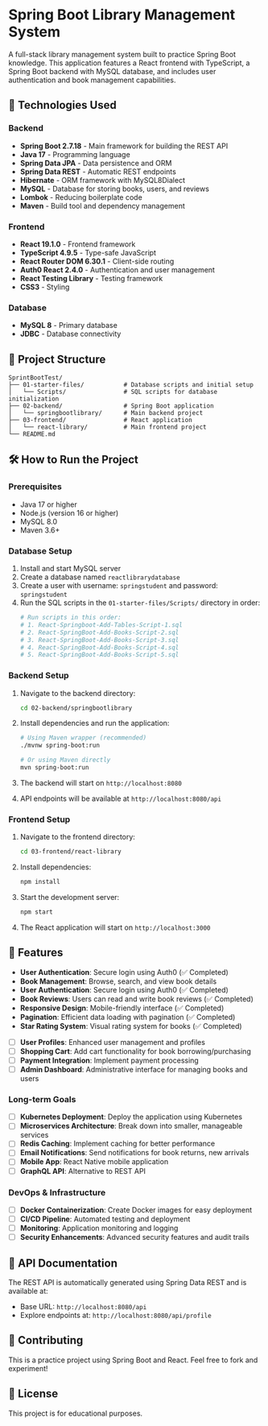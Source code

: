 # Spring Boot Library Management System

A full-stack library management system built to practice Spring Boot knowledge. This application features a React frontend with TypeScript, a Spring Boot backend with MySQL database, and includes user authentication and book management capabilities.

## 🚀 Technologies Used

### Backend
- **Spring Boot 2.7.18** - Main framework for building the REST API
- **Java 17** - Programming language
- **Spring Data JPA** - Data persistence and ORM
- **Spring Data REST** - Automatic REST endpoints
- **Hibernate** - ORM framework with MySQL8Dialect
- **MySQL** - Database for storing books, users, and reviews
- **Lombok** - Reducing boilerplate code
- **Maven** - Build tool and dependency management

### Frontend
- **React 19.1.0** - Frontend framework
- **TypeScript 4.9.5** - Type-safe JavaScript
- **React Router DOM 6.30.1** - Client-side routing
- **Auth0 React 2.4.0** - Authentication and user management
- **React Testing Library** - Testing framework
- **CSS3** - Styling

### Database
- **MySQL 8** - Primary database
- **JDBC** - Database connectivity

## 📁 Project Structure

```
SprintBootTest/
├── 01-starter-files/           # Database scripts and initial setup
│   └── Scripts/                # SQL scripts for database initialization
├── 02-backend/                 # Spring Boot application
│   └── springbootlibrary/      # Main backend project
├── 03-frontend/                # React application
│   └── react-library/          # Main frontend project
└── README.md
```

## 🛠️ How to Run the Project

### Prerequisites
- Java 17 or higher
- Node.js (version 16 or higher)
- MySQL 8.0
- Maven 3.6+

### Database Setup
1. Install and start MySQL server
2. Create a database named `reactlibrarydatabase`
3. Create a user with username: `springstudent` and password: `springstudent`
4. Run the SQL scripts in the `01-starter-files/Scripts/` directory in order:
   ```bash
   # Run scripts in this order:
   # 1. React-Springboot-Add-Tables-Script-1.sql
   # 2. React-SpringBoot-Add-Books-Script-2.sql
   # 3. React-SpringBoot-Add-Books-Script-3.sql
   # 4. React-SpringBoot-Add-Books-Script-4.sql
   # 5. React-SpringBoot-Add-Books-Script-5.sql
   ```

### Backend Setup
1. Navigate to the backend directory:
   ```bash
   cd 02-backend/springbootlibrary
   ```

2. Install dependencies and run the application:
   ```bash
   # Using Maven wrapper (recommended)
   ./mvnw spring-boot:run
   
   # Or using Maven directly
   mvn spring-boot:run
   ```

3. The backend will start on `http://localhost:8080`
4. API endpoints will be available at `http://localhost:8080/api`

### Frontend Setup
1. Navigate to the frontend directory:
   ```bash
   cd 03-frontend/react-library
   ```

2. Install dependencies:
   ```bash
   npm install
   ```

3. Start the development server:
   ```bash
   npm start
   ```

4. The React application will start on `http://localhost:3000`

## 🌟 Features
- **User Authentication**: Secure login using Auth0 (✅ Completed)
- **Book Management**: Browse, search, and view book details
- **User Authentication**: Secure login using Auth0 (✅ Completed)
- **Book Reviews**: Users can read and write book reviews (✅ Completed)
- **Responsive Design**: Mobile-friendly interface (✅ Completed)
- **Pagination**: Efficient data loading with pagination (✅ Completed)
- **Star Rating System**: Visual rating system for books (✅ Completed)
- [ ] **User Profiles**: Enhanced user management and profiles
- [ ] **Shopping Cart**: Add cart functionality for book borrowing/purchasing
- [ ] **Payment Integration**: Implement payment processing
- [ ] **Admin Dashboard**: Administrative interface for managing books and users

### Long-term Goals
- [ ] **Kubernetes Deployment**: Deploy the application using Kubernetes
- [ ] **Microservices Architecture**: Break down into smaller, manageable services
- [ ] **Redis Caching**: Implement caching for better performance
- [ ] **Email Notifications**: Send notifications for book returns, new arrivals
- [ ] **Mobile App**: React Native mobile application
- [ ] **GraphQL API**: Alternative to REST API

### DevOps & Infrastructure
- [ ] **Docker Containerization**: Create Docker images for easy deployment
- [ ] **CI/CD Pipeline**: Automated testing and deployment
- [ ] **Monitoring**: Application monitoring and logging
- [ ] **Security Enhancements**: Advanced security features and audit trails

## 📝 API Documentation
The REST API is automatically generated using Spring Data REST and is available at:
- Base URL: `http://localhost:8080/api`
- Explore endpoints at: `http://localhost:8080/api/profile`

## 🤝 Contributing
This is a practice project using Spring Boot and React. Feel free to fork and experiment!

## 📄 License
This project is for educational purposes.